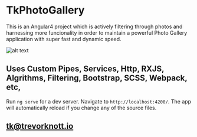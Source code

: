 # TkPhotoGallery

This is an Angular4 project which is actively filtering through photos and harnessing more funcionality in order to maintain a powerful Photo Gallery application with super fast and dynamic speed.

![alt text](http://url/to/img.png)


## Uses Custom Pipes, Services, Http, RXJS, Algrithms, Filtering, Bootstrap, SCSS, Webpack, etc, 

Run `ng serve` for a dev server. Navigate to `http://localhost:4200/`. The app will automatically reload if you change any of the source files.

## tk@trevorknott.io



